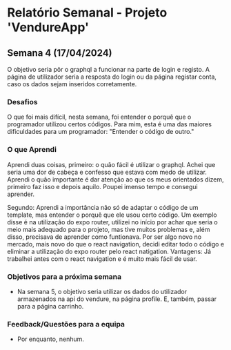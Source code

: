 # Relatório Semanal - Projeto 'VendureApp'

## Semana 4 (17/04/2024)

O objetivo seria pôr o graphql a funcionar na parte de login e registo. A página de utilizador seria a resposta do login ou da página registar conta, caso os dados sejam inseridos corretamente.

### Desafios

O que foi mais difícil, nesta semana, foi entender o porquê que o programador utilizou certos códigos. Para mim, esta é uma das maiores dificuldades para um programador: "Entender o código de outro."

### O que Aprendi

Aprendi duas coisas, primeiro: o quão fácil é utilizar o graphql. Achei que seria uma dor de cabeça e confesso que estava com medo de utilizar. Aprendi o quão importante é dar atenção ao que os meus orientados dizem, primeiro faz isso e depois aquilo. Poupei imenso tempo e consegui aprender. 

Segundo: Aprendi a importância não só de adaptar o código de um template, mas entender o porquê que ele usou certo código. Um exemplo disse é na utilização do expo router, utilizei no início por achar que seria o meio mais adequado para o projeto, mas tive muitos problemas e, além disso, precisava de aprender como funtionava. Por ser algo novo no mercado, mais novo do que o react navigation, decidi editar todo o código e eliminar a utilização do expo router pelo react natigation. Vantagens: Já trabalhei antes com o react navigation e é muito mais fácil de usar.

### Objetivos para a próxima semana

- Na semana 5, o objetivo seria utilizar os dados do utilizador armazenados na api do vendure, na página profile. E, também, passar para a página carrinho. 

### Feedback/Questões para a equipa

- Por enquanto, nenhum.
